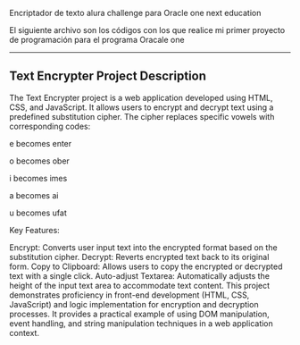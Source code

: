 Encriptador de texto alura challenge  para  Oracle one next education 

El siguiente archivo son los códigos con los que realice mi primer proyecto de programación para el programa Oracale one 


---------------------------------------------------------------------------------
## Text Encrypter Project Description

The Text Encrypter project is a web application developed using HTML, CSS, and JavaScript. It allows users to encrypt and decrypt text using a predefined substitution cipher. The cipher replaces specific vowels with corresponding codes:

e becomes enter

o becomes ober

i becomes imes

a becomes ai

u becomes ufat

Key Features:

Encrypt: Converts user input text into the encrypted format based on the substitution cipher.
Decrypt: Reverts encrypted text back to its original form.
Copy to Clipboard: Allows users to copy the encrypted or decrypted text with a single click.
Auto-adjust Textarea: Automatically adjusts the height of the input text area to accommodate text content.
This project demonstrates proficiency in front-end development (HTML, CSS, JavaScript) and logic implementation for encryption and decryption processes. It provides a practical example of using DOM manipulation, event handling, and string manipulation techniques in a web application context.

